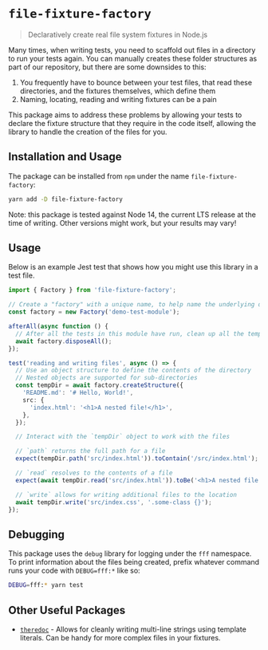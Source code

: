 # `file-fixture-factory`

> Declaratively create real file system fixtures in Node.js

Many times, when writing tests, you need to scaffold out files in a directory to run your tests again. You can manually creates these folder structures as part of our repository, but there are some downsides to this:

1. You frequently have to bounce between your test files, that read these directories, and the fixtures themselves, which define them
2. Naming, locating, reading and writing fixtures can be a pain

This package aims to address these problems by allowing your tests to declare the fixture structure that they require in the code itself, allowing the library to handle the creation of the files for you.

## Installation and Usage

The package can be installed from `npm` under the name `file-fixture-factory`:

```bash
yarn add -D file-fixture-factory
```

Note: this package is tested against Node 14, the current LTS release at the time of writing. Other versions might work, but your results may vary!

## Usage

Below is an example Jest test that shows how you might use this library in a test file.

```typescript
import { Factory } from 'file-fixture-factory';

// Create a "factory" with a unique name, to help name the underlying directory that will be created
const factory = new Factory('demo-test-module');

afterAll(async function () {
  // After all the tests in this module have run, clean up all the temp directories
  await factory.disposeAll();
});

test('reading and writing files', async () => {
  // Use an object structure to define the contents of the directory
  // Nested objects are supported for sub-directories
  const tempDir = await factory.createStructure({
    'README.md': '# Hello, World!',
    src: {
      'index.html': '<h1>A nested file!</h1>',
    },
  });

  // Interact with the `tempDir` object to work with the files

  // `path` returns the full path for a file
  expect(tempDir.path('src/index.html')).toContain('/src/index.html');

  // `read` resolves to the contents of a file
  expect(await tempDir.read('src/index.html')).toBe('<h1>A nested file!</h1>');

  // `write` allows for writing additional files to the location
  await tempDir.write('src/index.css', '.some-class {}');
});
```

## Debugging

This package uses the `debug` library for logging under the `fff` namespace. To print information about the files being created, prefix whatever command runs your code with `DEBUG=fff:*` like so:

```bash
DEBUG=fff:* yarn test
```

## Other Useful Packages

- [`theredoc`](https://github.com/testdouble/theredoc) - Allows for cleanly writing multi-line strings using template literals. Can be handy for more complex files in your fixtures.
